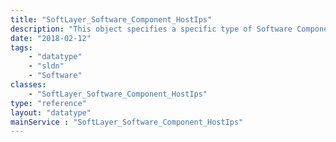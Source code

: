 ```yaml
---
title: "SoftLayer_Software_Component_HostIps"
description: "This object specifies a specific type of Software Component:  A Host Intrusion Protection System instance. "
date: "2018-02-12"
tags:
    - "datatype"
    - "sldn"
    - "Software"
classes:
    - "SoftLayer_Software_Component_HostIps"
type: "reference"
layout: "datatype"
mainService : "SoftLayer_Software_Component_HostIps"
---
```

